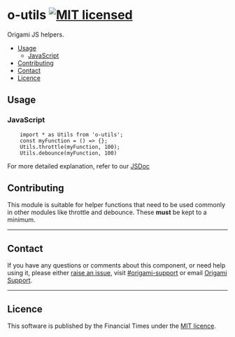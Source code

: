 # o-utils [![MIT licensed](https://img.shields.io/badge/license-MIT-blue.svg)](#licence)

Origami JS helpers.

- [Usage](#usage)
	- [JavaScript](#javascript)
- [Contributing](#contributing)
- [Contact](#contact)
- [Licence](#licence)

## Usage

### JavaScript

```JS
    import * as Utils from 'o-utils';
    const myFunction = () => {};
    Utils.throttle(myFunction, 100);
    Utils.debounce(myFunction, 100)
```

For more detailed explanation, refer to our [JSDoc](http://codedocs.webservices.ft.com/v1/jsdoc/o-utils)


## Contributing

This module is suitable for helper functions that need to be used commonly in other modules like throttle and debounce. These **must** be kept to a minimum.


---

## Contact

If you have any questions or comments about this component, or need help using it, please either [raise an issue](https://github.com/Financial-Times/o-utils/issues), visit [#origami-support](https://financialtimes.slack.com/messages/origami-support/) or email [Origami Support](mailto:origami-support@ft.com).

----

## Licence

This software is published by the Financial Times under the [MIT licence](http://opensource.org/licenses/MIT).
